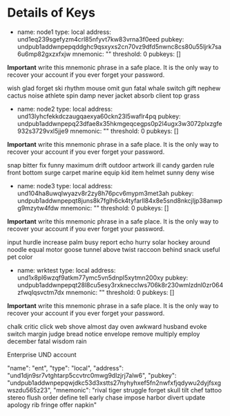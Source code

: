 # Details of Keys


- name: node1
  type: local
  address: und1eq239sgefyzm4crl85nfyvt7kw83vrna3f0eed
  pubkey: undpub1addwnpepqddghc9qsxyxs2cn70vz9dfd5nwnc8cs80u55ljrk7sa6u6mp82gxzxfxjw
  mnemonic: ""
  threshold: 0
  pubkeys: []


**Important** write this mnemonic phrase in a safe place.
It is the only way to recover your account if you ever forget your password.

wish glad forget ski rhythm mouse omit gun fatal whale switch gift nephew cactus noise athlete spin damp never jacket absorb client top grass


- name: node2
  type: local
  address: und13lyhcfekkdczaugqaexya60ckn23l5waflr4pq
  pubkey: undpub1addwnpepq23dfae8x35hkmgeqcegps0p2l4ugx3w3072plxzgfe932s3729vxl5jje9
  mnemonic: ""
  threshold: 0
  pubkeys: []


**Important** write this mnemonic phrase in a safe place.
It is the only way to recover your account if you ever forget your password.

snap bitter fix funny maximum drift outdoor artwork ill candy garden rule front bottom surge carpet marine equip kid item helmet sunny deny wise


- name: node3
  type: local
  address: und104ha8uwqlwyazv8r2zy8h76pcv6mypm3met3ah
  pubkey: undpub1addwnpepqt8juns8k7fglh6ck4tyfarll84x8e5snd8nkcjljp38anwpg9mzytw4fdw
  mnemonic: ""
  threshold: 0
  pubkeys: []


**Important** write this mnemonic phrase in a safe place.
It is the only way to recover your account if you ever forget your password.

input hurdle increase palm busy report echo hurry solar hockey around noodle equal motor goose tunnel above twist raccoon behind snack useful pet color


- name: wrktest
  type: local
  address: und1x8pl6wzqf9atkm77ymc5vn5dnpl5xytmn200xy
  pubkey: undpub1addwnpepqt28l8cu5esy3rxknecclws706k8r230wmlzdnl0zr064zfwqlqsvctm7dx
  mnemonic: ""
  threshold: 0
  pubkeys: []


**Important** write this mnemonic phrase in a safe place.
It is the only way to recover your account if you ever forget your password.

chalk critic click web shove almost day oven awkward husband evoke switch margin judge bread notice envelope remove multiply employ december fatal wisdom rain

Enterprise UND account

  "name": "ent",
  "type": "local",
  "address": "und1djn9sr7vtghtarp5ccvtrc0mwg9dlzjrj7alw6",
  "pubkey": "undpub1addwnpepqwjdkc53d3xstts27nyhyhxef5fn2nwfxfjqdywu2dyjfsxgwszdu565z23",
  "mnemonic": "rival tiger struggle forget skull tilt chef tattoo stereo flush order define tell early chase impose harbor divert update apology rib fringe offer napkin"